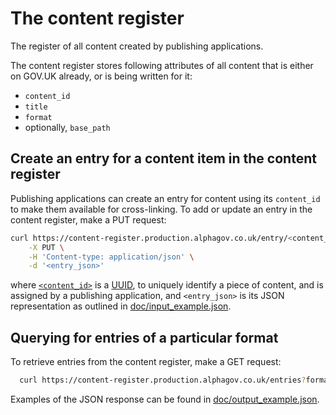 # The content register

The register of all content created by publishing applications.

The content register stores following attributes of all content
that is either on GOV.UK already, or is being written for it:

* `content_id`
* `title`
* `format`
* optionally, `base_path`

## Create an entry for a content item in the content register

Publishing applications can create an entry for content using its `content_id`
to make them available for cross-linking. To add or update an entry in the
content register, make a PUT request:

``` sh
curl https://content-register.production.alphagov.co.uk/entry/<content_id> \
    -X PUT \
    -H 'Content-type: application/json' \
    -d '<entry_json>'
```

where [`<content_id>`](https://github.com/alphagov/content-store/blob/master/doc/content_item_fields.md#content_id) is a [UUID](http://tools.ietf.org/html/rfc4122), to uniquely identify a piece of content,
and is assigned by a publishing application, and `<entry_json>`
is its JSON representation as outlined in [doc/input_example.json](doc/input_example.json).

## Querying for entries of a particular format

To retrieve entries from the content register, make a GET request:

``` sh
  curl https://content-register.production.alphagov.co.uk/entries?format=news-article
```

Examples of the JSON response can be found in [doc/output_example.json](doc/output_example.json).
